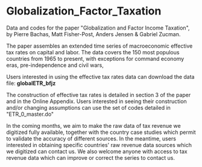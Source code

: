 # Globalization_Factor_Taxation
Data and codes for the paper "Globalization and Factor Income Taxation", by Pierre Bachas, Matt Fisher-Post, Anders Jensen & Gabriel Zucman.

The paper assembles an extended time series of macroeconomic effective tax rates on capital and labor.
The data covers the 150 most populous countries from 1965 to present, with exceptions for command economy eras, pre-independence and civil wars, 

Users interested in using the effective tax rates data can download the data file: **globalETR_bfjz**
 
The construction of effective tax rates is detailed in section 3 of the paper and in the Online Appendix. 
Users interested in seeing their construction and/or changing assumptions can use the set of codes detailed in "ETR_0_master.do" 

In the coming months, we aim to make the raw data of tax revenue we digitized fully available, together with the country case studies which permit to validate the accuracy of different sources. In the meantime, users interested in obtaining specific countries' raw revenue data sources which we digitized can contact us. We also welcome anyone with access to tax revenue data which can improve or correct the series to contact us. 
